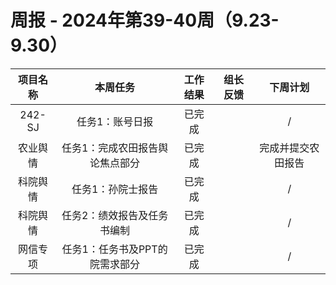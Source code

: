 
# 周报 - 2024年第39-40周（9.23-9.30）


|  项目名称  | 本周任务 | 工作结果 | 组长反馈 |  下周计划| 
|:----------:|:--------:|:--------:|:--------:|:--------:|
|  242-SJ       | 任务1：账号日报        | 已完成      |       |/       |
|  农业舆情       | 任务1：完成农田报告舆论焦点部分    | 已完成      |       |     完成并提交农田报告  |
|  科院舆情       | 任务1：孙院士报告        | 已完成      |       |/       |
|  科院舆情       | 任务2：绩效报告及任务书编制        | 已完成      |       |/       |
|  网信专项       | 任务1：任务书及PPT的院需求部分        | 已完成      |       |/       |
